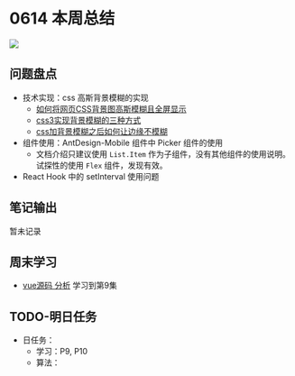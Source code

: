 
# 0614 本周总结

![](http://h2.ioliu.cn/bing/WinterBison_ZH-CN0120689382_1920x1080.jpg)

## 问题盘点

- 技术实现：css 高斯背景模糊的实现
  - [如何将网页CSS背景图高斯模糊且全屏显示](https://segmentfault.com/q/1010000000123341) 
  - [css3实现背景模糊的三种方式](https://www.cnblogs.com/cyfeng/p/12654117.html)
  - [css加背景模糊之后如何让边缘不模糊](https://segmentfault.com/q/1010000018519436)
- 组件使用：AntDesign-Mobile 组件中 Picker 组件的使用
  - 文档介绍只建议使用 `List.Item` 作为子组件，没有其他组件的使用说明。试探性的使用 `Flex` 组件，发现有效。
- React Hook 中的 setInterval 使用问题


## 笔记输出

暂未记录

## 周末学习

- [vue源码 分析](https://www.bilibili.com/video/BV1LE411e7HE?p=9&spm_id_from=pageDriver) 学习到第9集

## TODO-明日任务

- 日任务：
  - 学习：P9, P10
  - 算法：